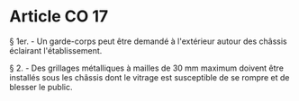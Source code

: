 # Article CO 17

§ 1er. - Un garde-corps peut être demandé à l'extérieur autour des châssis éclairant l'établissement.

§ 2. - Des grillages métalliques à mailles de 30 mm maximum doivent être installés sous les châssis dont le vitrage est susceptible de se rompre et de blesser le public.
